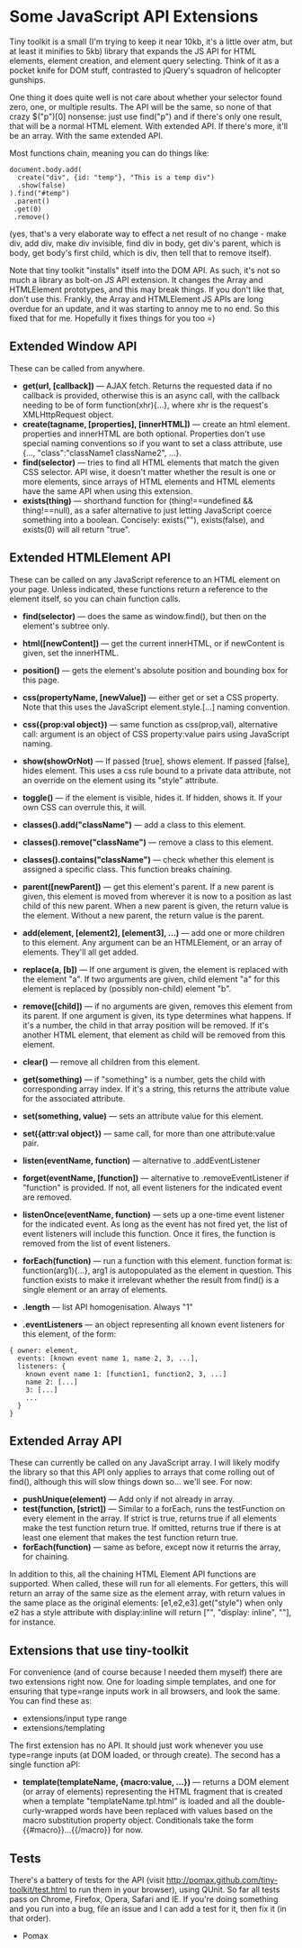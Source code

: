 Some JavaScript API Extensions
==============================

Tiny toolkit is a small (I'm trying to keep it near 10kb, it's a little over atm, but at least it minifies to 5kb) library that expands the JS API for HTML elements, element creation, and element query selecting. Think of it as a pocket knife for DOM stuff, contrasted to jQuery's squadron of helicopter gunships.

One thing it does quite well is not care about whether your selector found zero, one, or multiple results. The API will be the same, so none of that crazy $("p")[0] nonsense: just use find("p") and if there's only one result, that will be a normal HTML element. With extended API. If there's more, it'll be an array. With the same extended API.

Most functions chain, meaning you can do things like:

    document.body.add(
      create("div", {id: "temp"}, "This is a temp div")
      .show(false)
    ).find("#temp")
     .parent()
     .get(0)
     .remove()

(yes, that's a very elaborate way to effect a net result of no change - make div, add div, make div invisible, find div in body, get div's parent, which is body, get body's first child, which is div, then tell that to remove itself).

Note that tiny toolkit "installs" itself into the DOM API. As such, it's not so much a library as bolt-on JS API extension. It changes the Array and HTMLElement prototypes, and this may break things. If you don't like that, don't use this. Frankly, the Array and HTMLElement JS APIs are long overdue for an update, and it was starting to annoy me to no end. So this fixed that for me. Hopefully it fixes things for you too =)

Extended Window API
-------------------

These can be called from anywhere.

* **get(url, [callback])** — AJAX fetch. Returns the requested data if no callback is provided, otherwise this is an async call, with the callback needing to be of form function(xhr){...}, where xhr is the request's XMLHttpRequest object.
* **create(tagname, [properties], [innerHTML])** — create an html element. properties and innerHTML are both optional. Properties don't use special naming conventions so if you want to set a class attribute, use {..., "class":"className1 className2", ...}.
* **find(selector)** — tries to find all HTML elements that match the given CSS selector. API wise, it doesn't matter whether the result is one or more elements, since arrays of HTML elements and HTML elements have the same API when using this extension.
* **exists(thing)** — shorthand function for (thing!==undefined && thing!==null), as a safer alternative to just letting JavaScript coerce something into a boolean. Concisely: exists(""), exists(false), and exists(0) will all return "true".

Extended HTMLElement API
------------------------

These can be called on any JavaScript reference to an HTML element on your page. Unless indicated, these functions return a reference to the element itself, so you can chain function calls.

* **find(selector)** — does the same as window.find(), but then on the element's subtree only.
* **html([newContent])** — get the current innerHTML, or if newContent is given, set the innerHTML.
* **position()** — gets the element's absolute position and bounding box for this page.
* **css(propertyName, [newValue])** — either get or set a CSS property. Note that this uses the JavaScript element.style.[...] naming convention.
* **css({prop:val object})** — same function as css(prop,val), alternative call: argument is an object of CSS property:value pairs using JavaScript naming.
* **show(showOrNot)** — If passed [true], shows element. If passed [false], hides element. This uses a css rule bound to a private data attribute, not an override on the element using its "style" attribute.
* **toggle()** — if the element is visible, hides it. If hidden, shows it. If your own CSS can overrule this, it will.
* **classes().add("className")** — add a class to this element.
* **classes().remove("className")** — remove a class to this element.
* **classes().contains("className")** — check whether this element is assigned a specific class. This function breaks chaining.

* **parent([newParent])** — get this element's parent. If a new parent is given, this element is moved from wherever it is now to a position as last child of this new parent. When a new parent is given, the return value is the element. Without a new parent, the return value is the parent.
* **add(element, [element2], [element3], ...)** — add one or more children to this element. Any argument can be an HTMLElement, or an array of elements. They'll all get added.
* **replace(a, [b])** — If one argument is given, the element is replaced with the element "a". If two arguments are given, child element "a" for this element is replaced by (possibly non-child) element "b".
* **remove([child])** — if no arguments are given, removes this element from its parent. If one argument is given, its type determines what happens. If it's a number, the child in that array position will be removed. If it's another HTML element, that element as child will be removed from this element.
* **clear()** — remove all children from this element.

* **get(something)** — if "something" is a number, gets the child with corresponding array index. If it's a string, this returns the attribute value for the associated attribute.
* **set(something, value)** — sets an attribute value for this element.
* **set({attr:val object})** — same call, for more than one attribute:value pair.

* **listen(eventName, function)** — alternative to .addEventListener
* **forget(eventName, [function])** — alternative to .removeEventListener if "function" is provided. If not, all event listeners for the indicated event are removed.
* **listenOnce(eventName, function)** — sets up a one-time event listener for the indicated event. As long as the event has not fired yet, the list of event listeners will include this function. Once it fires, the function is removed from the list of event listeners.
* **forEach(function)** — run a function with this element. function format is: function(arg1){...}, arg1 is autopopulated as the element in question. This function exists to make it irrelevant whether the result from find() is a single element or an array of elements.

* **.length** — list API homogenisation. Always "1"
* **.eventListeners** — an object representing all known event listeners for this element, of the form:

```
{ owner: element,
  events: [known event name 1, name 2, 3, ...],
  listeners: {
    known event name 1: [function1, function2, 3, ...]
    name 2: [...]
    3: [...]
    ...
  }
}
```

Extended Array API
------------------

These can currently be called on any JavaScript array. I will likely modify the library so that this API only applies to arrays that come rolling out of find(), although this will slow things down so... we'll see. For now:

* **pushUnique(element)** — Add only if not already in array.
* **test(function, [strict])** — Similar to a forEach, runs the testFunction on every element in the array. If strict is true, returns true if all elements make the test function return true. If omitted, returns true if there is at least one element that makes the test function return true.
* **forEach(function)** — same as before, except now it returns the array, for chaining.

In addition to this, all the chaining HTML Element API functions are supported. When called, these will run for all elements. For getters, this will return an array of the same size as the element array, with return values in the same place as the original elements: [e1,e2,e3].get("style") when only e2 has a style attribute with display:inline will return ["", "display: inline", ""], for instance.


Extensions that use tiny-toolkit
--------------------------------

For convenience (and of course because I needed them myself) there are two extensions right now. One for loading simple templates, and one for ensuring that type=range inputs work in all browsers, and look the same. You can find these as:

* extensions/input type range
* extensions/templating

The first extension has no API. It should just work whenever you use type=range inputs (at DOM loaded, or through create). The second has a single function aPI:

* **template(templateName, {macro:value, ...})** — returns a DOM element (or array of elements) representing the HTML fragment that is created when a template "templateName.tpl.html" is loaded and all the double-curly-wrapped words have been replaced with values based on the macro substitution property object. Conditionals take the form {{#macro}}...{{/macro}} for now.

Tests
-----

There's a battery of tests for the API (visit http://pomax.github.com/tiny-toolkit/test.html to run them in your browser), using QUnit. So far all tests pass on Chrome, Firefox, Opera, Safari and IE. If you're doing something and you run into a bug, file an issue and I can add a test for it, then fix it (in that order).

- Pomax